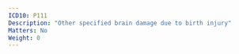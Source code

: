 ```yaml
---
ICD10: P111
Description: "Other specified brain damage due to birth injury"
Matters: No
Weight: 0
---
```


